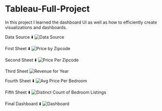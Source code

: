 # Tableau-Full-Project
In this project I learned the dashboard UI as well as how to efficiently create visualizations and dashboards.

Data Source ⬇️
![Data Source](https://user-images.githubusercontent.com/92667271/194003533-e5eb2474-515e-4065-b7c1-ee20ba9d9338.png)

First Sheet ⬇️
![Price by Zipcode](https://user-images.githubusercontent.com/92667271/194004466-7240cc58-7203-4049-9cef-7905e6a9fa4c.png)

Second Sheet ⬇️
![Price Per Zipcode](https://user-images.githubusercontent.com/92667271/194003629-4588016e-a7f3-44be-887a-679ca237cf6a.png)

Third Sheet
![Revenue for Year](https://user-images.githubusercontent.com/92667271/194003668-b5e78482-6692-4543-a73b-e3d2258d357c.png)

Fourth Sheet ⬇️
![Avg Price Per Bedroom](https://user-images.githubusercontent.com/92667271/194003836-342aae73-a385-4bcc-ad09-d3fc515a58a0.png)

Fifth Sheet ⬇️
![Distinct Count of Bedroom Listings](https://user-images.githubusercontent.com/92667271/194003879-beaf91ff-0220-4b5e-b964-64dbcabd45ca.png)

Final Dashboard ⬇️
![Dashboard](https://user-images.githubusercontent.com/92667271/194003950-490fb733-3a2b-43d8-803f-12bf2339401f.png)
